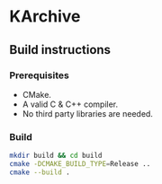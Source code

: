 # KArchive

## Build instructions

### Prerequisites

- CMake.
- A valid C & C++ compiler.
- No third party libraries are needed.

### Build

```bash
mkdir build && cd build
cmake -DCMAKE_BUILD_TYPE=Release ..
cmake --build .
```
